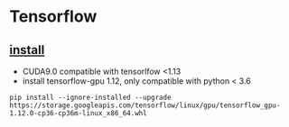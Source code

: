 # Tensorflow
## [install](https://www.tensorflow.org/install/pip#3.-%E5%AE%89%E8%A3%85-tensorflow-pip-%E8%BD%AF%E4%BB%B6%E5%8C%85)
* CUDA9.0 compatible with tensorlfow <1.13
* install tensorflow-gpu 1.12, only compatible with python < 3.6
```
pip install --ignore-installed --upgrade https://storage.googleapis.com/tensorflow/linux/gpu/tensorflow_gpu-1.12.0-cp36-cp36m-linux_x86_64.whl
```
